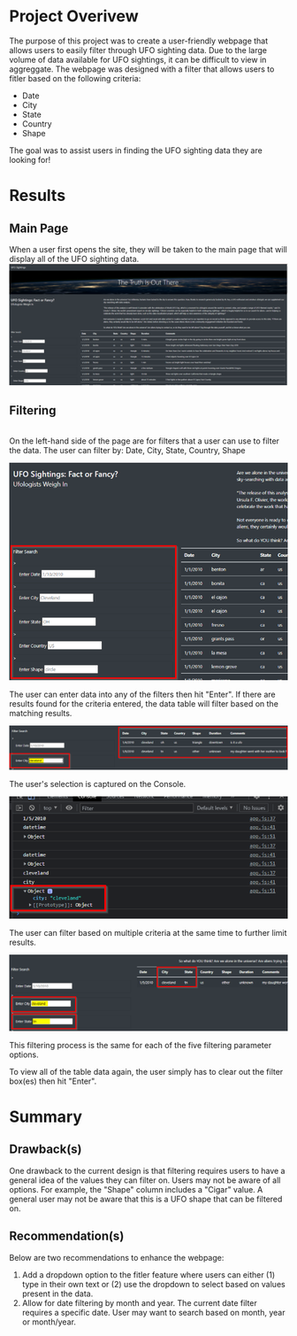 # Project Overivew
The purpose of this project was to create a user-friendly webpage that allows users to easily filter through UFO sighting data. 
Due to the large volume of data available for UFO sightings, it can be difficult to view in aggreggate. The webpage was designed with a filter that allows users to fitler based on the following criteria:
- Date
- City
- State
- Country
- Shape

The goal was to assist users in finding the UFO sighting data they are looking for!

# Results
## Main Page
When a user first opens the site, they will be taken to the main page that will display all of the UFO sighting data. 
<br>
![Main Page](/static/images/mainpager.png)
## Filtering
<br>
On the left-hand side of the page are for filters that a user can use to filter the data. The user can filter by: Date, City, State, Country, Shape

![Filters](/static/images/filters.png)

The user can enter data into any of the filters then hit "Enter". If there are results found for the criteria entered, the data table will filter based on the matching results. 

![Filtered Data](/static/images/filtereddata.png)

The user's selection is captured on the Console.

![Console](/static/images/console.png)

The user can filter based on multiple criteria at the same time to further limit results.

![Console](/static/images/multiple.png)

This filtering process is the same for each of the five filtering parameter options. 

To view all of the table data again, the user simply has to clear out the filter box(es) then hit "Enter".


# Summary

## Drawback(s)
One drawback to the current design is that filtering requires users to have a general idea of the values they can filter on. Users may not be aware of all options. 
For example, the "Shape" column includes a "Cigar" value. A general user may not be aware that this is a UFO shape that can be filtered on.

## Recommendation(s)
Below are two recommendations to enhance the webpage:

 1. Add a dropdown option to the fitler feature where users can either (1) type in their own text or (2) use the dropdown to select based on values present in the data. 
 2. Allow for date filtering by month and year. The current date filter requires a specific date. User may want to search based on month, year or month/year.